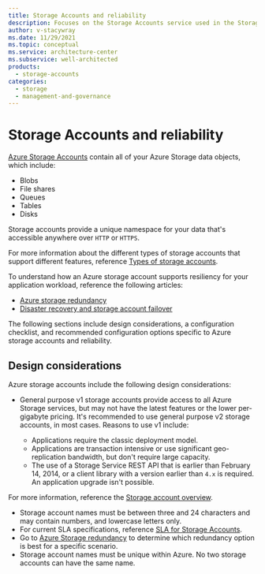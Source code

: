 ```yaml
---
title: Storage Accounts and reliability
description: Focuses on the Storage Accounts service used in the Storage solution to provide best-practice, configuration recommendations, and design considerations related to Reliability.
author: v-stacywray
ms.date: 11/29/2021
ms.topic: conceptual
ms.service: architecture-center
ms.subservice: well-architected
products:
  - storage-accounts
categories:
  - storage
  - management-and-governance
---
```


# Storage Accounts and reliability

[Azure Storage Accounts](/azure/storage/common/storage-account-overview?toc=/azure/storage/blobs/toc.json) contain all of your Azure Storage data objects, which include:

- Blobs
- File shares
- Queues
- Tables
- Disks

Storage accounts provide a unique namespace for your data that's accessible anywhere over `HTTP` or `HTTPS`.

For more information about the different types of storage accounts that support different features, reference [Types of storage accounts](/azure/storage/common/storage-account-overview?toc=/azure/storage/blobs/toc.json#types-of-storage-accounts).

To understand how an Azure storage account supports resiliency for your application workload, reference the following articles:

- [Azure storage redundancy](/storage/common/storage-redundancy?toc=/azure/storage/blobs/toc.json)
- [Disaster recovery and storage account failover](/azure/storage/common/storage-disaster-recovery-guidance?toc=/azure/storage/blobs/toc.json)

The following sections include design considerations, a configuration checklist, and recommended configuration options specific to Azure storage accounts and reliability.

## Design considerations

Azure storage accounts include the following design considerations:

- General purpose v1 storage accounts provide access to all Azure Storage services, but may not have the latest features or the lower per-gigabyte pricing. It's recommended to use general purpose v2 storage accounts, in most cases. Reasons to use v1 include:
  
  - Applications require the classic deployment model.
  - Applications are transaction intensive or use significant geo-replication bandwidth, but don't require large capacity.
  - The use of a Storage Service REST API that is earlier than February 14, 2014, or a client library with a version earlier than `4.x` is required. An application upgrade isn't possible.
  
For more information, reference the [Storage account overview](/azure/storage/common/storage-account-overview).

- Storage account names must be between three and 24 characters and may contain numbers, and lowercase letters only.
- For current SLA specifications, reference [SLA for Storage Accounts](https://azure.microsoft.com/support/legal/sla/storage/v1_5/).
- Go to [Azure Storage redundancy](/azure/storage/common/storage-redundancy) to determine which redundancy option is best for a specific scenario.
- Storage account names must be unique within Azure. No two storage accounts can have the same name.